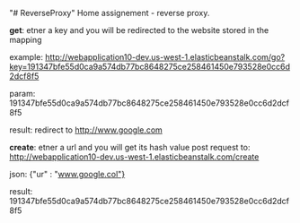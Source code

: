"# ReverseProxy" 
Home assignement - reverse proxy.

**get**: etner a key and you will be redirected to the website stored in the mapping

example: http://webapplication10-dev.us-west-1.elasticbeanstalk.com/go?key=191347bfe55d0ca9a574db77bc8648275ce258461450e793528e0cc6d2dcf8f5

param: 191347bfe55d0ca9a574db77bc8648275ce258461450e793528e0cc6d2dcf8f5

result: redirect to http://www.google.com

**create**: etner a url and you will get its hash value
post request to: http://webapplication10-dev.us-west-1.elasticbeanstalk.com/create

json: {"ur" : "www.google.col"}

result: 191347bfe55d0ca9a574db77bc8648275ce258461450e793528e0cc6d2dcf8f5



